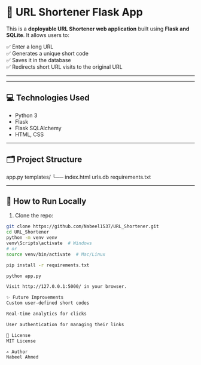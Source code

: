 # 🔗 URL Shortener Flask App

This is a **deployable URL Shortener web application** built using **Flask and SQLite**. It allows users to:

✅ Enter a long URL  
✅ Generates a unique short code  
✅ Saves it in the database  
✅ Redirects short URL visits to the original URL

---

---

## 💻 Technologies Used

- Python 3
- Flask
- Flask SQLAlchemy
- HTML, CSS

---

## 🗂️ Project Structure

app.py
templates/
└── index.html
urls.db
requirements.txt


---

## 📌 How to Run Locally

1. Clone the repo:

```bash
git clone https://github.com/Nabeel1537/URL_Shortener.git
cd URL_Shortener
python -m venv venv
venv\Scripts\activate  # Windows
# or
source venv/bin/activate  # Mac/Linux

pip install -r requirements.txt

python app.py

Visit http://127.0.0.1:5000/ in your browser.

✨ Future Improvements
Custom user-defined short codes

Real-time analytics for clicks

User authentication for managing their links

📝 License
MIT License

✍️ Author
Nabeel Ahmed
